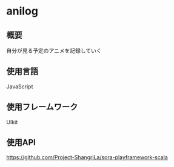 # anilog

## 概要
 自分が見る予定のアニメを記録していく

## 使用言語
 JavaScript
 
## 使用フレームワーク
 UIkit

## 使用API
 https://github.com/Project-ShangriLa/sora-playframework-scala
